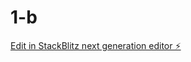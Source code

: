 # 1-b

[Edit in StackBlitz next generation editor ⚡️](https://stackblitz.com/~/github.com/Mohanvasanth/1-b)